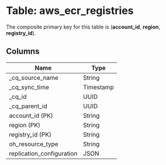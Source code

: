 # Table: aws_ecr_registries



The composite primary key for this table is (**account_id**, **region**, **registry_id**).



## Columns
| Name          | Type          |
| ------------- | ------------- |
|_cq_source_name|String|
|_cq_sync_time|Timestamp|
|_cq_id|UUID|
|_cq_parent_id|UUID|
|account_id (PK)|String|
|region (PK)|String|
|registry_id (PK)|String|
|oh_resource_type|String|
|replication_configuration|JSON|